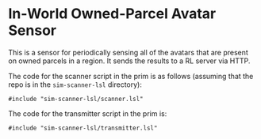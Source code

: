 # In-World Owned-Parcel Avatar Sensor

This is a sensor for periodically sensing all of the avatars that are present on owned parcels in a region. It sends the results to a RL server via HTTP. 

The code for the scanner script in the prim is as follows (assuming that the repo is in the `sim-scanner-lsl` directory):

```
#include "sim-scanner-lsl/scanner.lsl"
```

The code for the transmitter script in the prim is: 

```
#include "sim-scanner-lsl/transmitter.lsl"
```

